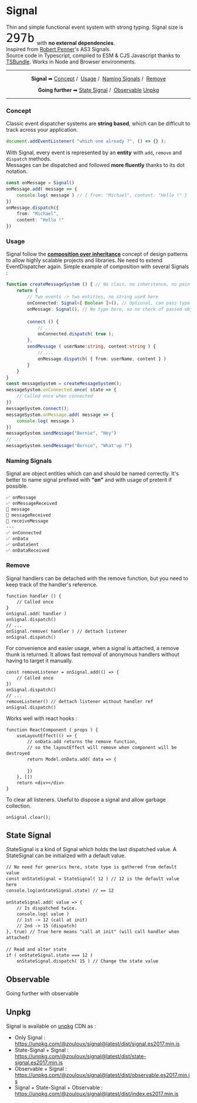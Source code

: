 
# Signal

[//]: # (TODO : Image)

Thin and simple functional event system with strong typing.
Signal size is __![](./bits/signal.es2017.min.js.svg)__ with __no external dependencies__.
<br>Inspired from [Robert Penner](https://github.com/robertpenner)'s AS3 Signals.
<br>Source code in Typescript, compiled to ESM & CJS Javascript thanks to [TSBundle](https://github.com/zouloux/tsbundle).
Works in Node and Browser environments.

---
<p align="center">
	<strong>Signal</strong> ➡
	<a href="#concept">Concept</a>&nbsp;/&nbsp;
	<a href="#usage">Usage</a>&nbsp;/&nbsp;
	<a href="#naming-signals">Naming Signals</a>&nbsp;/&nbsp;
	<a href="#remove">Remove</a>
</p>
<p align="center">
	<strong>Going further</strong> ➡
	<a href="#state-signal">State Signal</a>&nbsp;/&nbsp;
	<a href="#observable">Observable</a>
	<a href="#unpkg">Unpkg</a>
</p>

---

### Concept

Classic event dispatcher systems are __string based__, which can be difficult to track across your application.

```typescript
document.addEventListener( "which one already ?", () => {} );
```

With Signal, every event is represented by an __entity__ with `add`, `remove` and `dispatch` methods.
<br>Messages can be dispatched and followed __more fluently__ thanks to its dot notation.

```typescript
const onMessage = Signal()
onMessage.add( message => {
	console.log( message ) // { from: "Michael", content: "Hello !" }
})
onMessage.dispatch({
	from: "Michael",
	content: "Hello !"
})
```

### Usage

Signal follow the [__composition over inheritance__](https://en.wikipedia.org/wiki/Composition_over_inheritance) concept of design patterns
to allow highly scalable projects and libraries. Ne need to extend EventDispatcher again.
Simple example of composition with several Signals :

```typescript
function createMessageSystem () { // No class, no inheritence, no pain
	return {
		// Two events -> two entities, no string used here
		onConnected: Signal<[ Boolean ]>(), // Optional, can pass type of arguments
		onMessage: Signal(), // No type here, so no check of passed object with TS

		connect () {
			// ...
			onConnected.dispatch( true );
		},
		sendMessage ( userName:string, content:string ) {
			// ...
			onMessage.dispatch( { from: userName, content } )
		}
	}
}
const messageSystem = createMessageSystem();
messageSystem.onConnected.once( state => {
	// Called once when connected
})
messageSystem.connect();
messageSystem.onMessage.add( message => {
	console.log( message )
})
messageSystem.sendMessage("Bernie", "Hey")
// ...
messageSystem.sendMessage("Bernie", "What'up ?")

```

### Naming Signals

Signal are object entities which can and should be named correctly.
It's better to name signal prefixed with __"on"__ and with usage of preterit if possible.

```
✅ onMessage
✅ onMessageReceived
🚫 message
🚫 messageReceived
🚫 receiveMessage
---
✅ onConnected
✅ onData
✅ onDataSent
✅ onDataReceived
```

### Remove

Signal handlers can be detached with the remove function, but you need to keep track of the handler's reference.

```tsx
function handler () {
	// Called once
}
onSignal.add( handler )
onSignal.dispatch()
// ...
onSignal.remove( handler ) // dettach listener
onSignal.dispatch()
```

For convenience and easier usage, when a signal is attached, a remove thunk is returned.
It allows fast removal of anonymous handlers without having to target it manually. 

```tsx
const removeListener = onSignal.add(() => {
	// Called once
})
onSignal.dispatch()
// ...
removeListener() // dettach listener without handler ref
onSignal.dispatch()
```

Works well with react hooks :

```tsx
function ReactComponent ( props ) {
	useLayoutEffect(() => {
		// onData.add returns the remove function,
		// so the layoutEffect will remove when component will be destroyed
		return Model.onData.add( data => {
			
		})
	}, [])
	return <div></div>
}
```

To clear all listeners. Useful to dispose a signal and allow garbage collection.

```tsx
onSignal.clear();
```


## State Signal

StateSignal is a kind of Signal which holds the last dispatched value.
A StateSignal can be initialized with a default value.

```tsx
// No need for generics here, state type is gathered from default value
const onStateSignal = StateSignal( 12 ) // 12 is the default value here
console.log(onStateSignal.state) // == 12

onStateSignal.add( value => {
	// Is dispatched twice.
	console.log( value )
	// 1st -> 12 (call at init)
	// 2nd -> 15 (dispatch)
}, true) // True here means "call at init" (will call handler when attached)

// Read and alter state
if ( onStateSignal.state === 12 )
	onStateSignal.dispatch( 15 ) // Change the state value
```


## Observable

Going further with observable

[//]: # (TODO OBSERVABLE DOC)

## Unpkg

Signal is available on [unpkg](https://unpkg.com/) CDN as :
- Only Signal : https://unpkg.com/@zouloux/signal@latest/dist/signal.es2017.min.js
- State-Signal + Signal : https://unpkg.com/@zouloux/signal@latest/dist/state-signal.es2017.min.js
- Observable + Signal : https://unpkg.com/@zouloux/signal@latest/dist/observable.es2017.min.js
- Signal + State-Signal + Observable : https://unpkg.com/@zouloux/signal@latest/dist/index.es2017.min.js